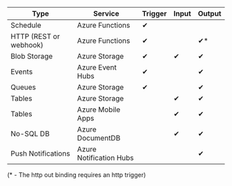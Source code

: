 | Type | Service | Trigger | Input | Output |
| --- | --- | --- | --- | --- |
| Schedule |Azure Functions |&#10004; | | |
| HTTP (REST or webhook) |Azure Functions |&#10004; | |&#10004;\* |
| Blob Storage |Azure Storage |&#10004; |&#10004; |&#10004; |
| Events |Azure Event Hubs |&#10004; | |&#10004; |
| Queues |Azure Storage |&#10004; | |&#10004; |
| Tables |Azure Storage | |&#10004; |&#10004; |
| Tables |Azure Mobile Apps | |&#10004; |&#10004; |
| No-SQL DB |Azure DocumentDB | |&#10004; |&#10004; |
| Push Notifications |Azure Notification Hubs | | |&#10004; |

(\* - The http out binding requires an http trigger)

